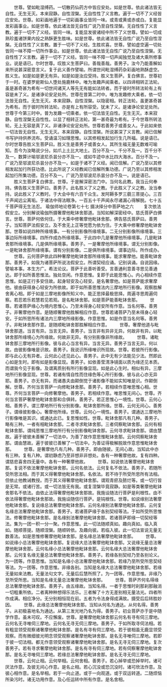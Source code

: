 <!-- { "loadSidebar": true } -->
　　世尊。譬如毗湿缚药。一切散药仙药方中皆应安处。如是世尊。依此诸法皆无自性。无生无灭。本来寂静。自性涅槃。无自性性了义言教。遍于一切不了义经皆应安处。世尊。如彩画地遍于一切彩画事业皆同一味。或青或黄或赤或白。复能显发彩画事业。如是世尊。依此诸法皆无自性广说乃至自性涅槃。无自性性了义言教。遍于一切不了义经。皆同一味。复能显发彼诸经中所不了义世尊。譬如一切成熟珍羞诸饼果内投之熟酥更生胜味。如是世尊。依此诸法皆无自性广说乃至自性涅槃。无自性性了义言教。置于一切不了义经。生胜欢喜。世尊。譬如虚空遍一切处皆同一味不障一切所作事业。如是世尊。依此诸法皆无自性广说乃至自性涅槃。无自性性了义言教。遍于一切不了义经。皆同一味不障一切声闻独觉及诸大乘所修事业。说是语已。尔时世尊。叹胜义生菩萨曰。善哉善哉。善男子。汝今乃能善解如来所说甚深密意言义。复于此义善作譬喻。所谓世间毗湿缚药杂彩画地熟酥虚空。胜义生。如是如是更无有异。如是如是汝应受持。胜义生菩萨。复白佛言。世尊初于一时。在婆罗痆斯仙人堕处施鹿林中。唯为发趣声闻乘者。以四谛相转正法轮。虽是甚奇甚为希有一切世间诸天人等先无有能如法转者。而于彼时所转法轮有上有容是未了义。是诸诤论安足处所。世尊在昔第二时中。唯为发趣修大乘者。依一切法皆无自性。无生无灭。本来寂静。自性涅槃。以隐密相。转正法轮。虽更甚奇甚为希有。而于彼时所转法轮。亦是有上有所容受。犹未了义。是诸诤论安足处所。世尊于今第三时中。普为发趣一切乘者。依一切法皆无自性。无生无灭。本来寂静。自性涅槃无自性性。以显了相转正法轮。第一甚奇最为希有。于今世尊所转法轮。无上无容是真了义。非诸诤论安足处所。世尊若善男子或善女人。于此如来依一切法皆无自性。无生无灭。本来寂静。自性涅槃。所说甚深了义言教。闻已信解书写护持供养流布。受诵温习如理思惟。以其修相发起加行生几所福。说是语已。尔时世尊告胜义生菩萨曰。胜义生是善男子或善女人。其所生福无量无数难可喻知。吾今为汝略说少分。如爪上土比大地土。百分不及一。千分不及一。百千分不及一。数算计喻邬波尼杀昙分亦不及一。或如牛迹中水比四大海水。百分不及一。广说乃至邬波尼杀昙分亦不及一。如是于诸不了义经。闻已信解。广说乃至以其修相发起加行所获功德。比此所说了义经教闻已信解所集功德。广说乃至以其修相发起加行所集功德。百分不及一。广说乃至邬波尼杀昙分亦不及一。说是语已。
　　胜义生菩萨复白佛言。世尊。于是解深密法门中。当何名此教。我当云何奉持。佛告胜义生菩萨曰。善男子。此名胜义了义之教。于此胜义了义之教。汝当奉持。说此胜义了义教时。于大会中有六百千众生。发阿耨多罗三藐三菩提心。三百千声闻远尘离垢。于诸法中得法眼净。一百五十千声闻永尽诸漏心得解脱。七十五千菩萨得无生法忍。
瑜伽师地论卷第七十七
摄决择分中菩萨地之六
　　复次依法假安立。分别解说瑜伽所摄奢摩他毗钵舍那道。当知如解深密经中。慈氏菩萨白佛言。世尊。菩萨何依何住。于大乘中修奢摩他毗钵舍那。佛告慈氏菩萨曰。善男子。当知菩萨法假安立。及不舍无上正等觉愿为依为住。于大乘中修奢摩他毗钵舍那。世尊如说四种所缘境事。一有分别影像所缘境事。二无分别影像所缘境事。三事边际所缘境事。四所作成办所缘境事。于此四中几是奢摩他所缘境事。几是毗钵舍那所缘境事。几是俱所缘境事。善男子。一是奢摩他所缘境事。谓无分别影像。一是毗钵舍那所缘境事。谓有分别影像。二是俱所缘境事。谓事边际。所作成办。
　　世尊。云何菩萨依此四种奢摩他毗钵舍那所缘境事。能求奢摩他。能善毗钵舍那。善男子。如我为诸菩萨所说法假安立。所谓契经应诵。记别讽诵。自说因缘。譬喻本事。本生方广。希法论议。菩萨于此善听善受。言善通利意善寻思见善通达。即于如所善思惟法。独处空闲。作意思惟。复即于此能思惟心。内心相续作意思惟。如是正行多安住故。起身轻安及心轻安。是名奢摩他。如是菩萨能求奢摩他。彼由获得身心轻安为所依故。即于如所善思惟法内三摩地所行影像。观察胜解舍离心相。即于如是三摩地影像所知义中。能正思择最极思择。周遍寻思周遍伺察。若忍若乐若慧若见若观。是名毗钵舍那。如是菩萨能善毗钵舍那。
　　世尊。若诸菩萨缘心为境内思惟心。乃至未得身心轻安所有作意。当名何等。善男子。非奢摩他作意。是随顺奢摩他胜解相应作意。世尊若诸菩萨乃至未得身心轻安。于如所思所有诸法内三摩地所缘影像。作意思惟。如是作意当名何等。善男子。非毗钵舍那作意。是随顺毗钵舍那胜解相应作意。
　　世尊。奢摩他道与毗钵舍那道。当言有异。当言无异。善男子。当言非有异非无异。何故非有异。以毗钵舍那所缘境心为所缘故。何故非无异。有分别影像非所缘故。
　　世尊。诸毗钵舍那三摩地所行影像。彼与此心当言有异。当言无异。善男子当言无异。何以故。由彼影像唯是识故。善男子。我说识所缘唯识所现故。世尊。若彼所行影像。即与此心无有异者。云何此心还见此心。善男子。此中无有少法能见少法。然即此心如是生时。即有如是影像显现。善男子。如依善莹清净镜面以质为缘还见本质。而谓我今见于影像。及谓离质别有所行影像显现。如是此心生时。相似有异。三摩地所行影像显现。世尊。若诸有情自性而住缘色等心所行影像。彼与此心亦无异耶。善男子。亦无有异。而诸愚夫由颠倒觉于诸影像不能如实知唯是识。作颠倒解。世尊。齐何当言菩萨一向修毗钵舍那。善男子。若相续作意唯思惟心相。世尊。齐何当言菩萨一向修奢摩他。善男子。若相续作意。唯思惟无间心。世尊。齐何当言菩萨奢摩他毗钵舍那和合俱转。善男子。若正思惟心一境性。世尊。云何心相。善男子。谓三摩地所行有分别影像。毗钵舍那所缘。世尊。云何无间心。善男子。谓缘彼影像心。奢摩他所缘。世尊。云何心一境性。善男子。谓通达三摩地所行影像唯是其识。或通达此已。复思惟如性。世尊。毗钵舍那凡有几种。善男子。略有三种。一者有相毗钵舍那。二者寻求毗钵舍那。三者伺察毗钵舍那。云何有相毗钵舍那。谓纯思惟三摩地所行有分别影像毗钵舍那。云何寻求毗钵舍那。谓由慧故。遍于彼彼未善解了一切法中。为善了故作意思惟毗钵舍那。云何伺察毗钵舍那。谓由慧故。遍于彼彼已善解了一切法中。为善证得极解脱故作意思惟毗钵舍那。
　　世尊。是奢摩他凡有几种。善男子。即由随彼。无间心故。当知此中亦有三种。复有八种。谓初静虑乃至非想非非想处。各有一种奢摩他故。复有四种。谓慈悲喜舍四无量中。各有一种奢摩他故。
　　世尊。如说依法奢摩他毗钵舍那。复说不依法奢摩他毗钵舍那。云何名依法。云何复名不依法。善男子。若随所受所思法相。而于其义得奢摩他毗钵舍那。名依法。若不待于所受所思所有法相。但依止他教诫教授。而于其义得奢摩他毗钵舍那。谓观青瘀及脓烂等。或一切行皆是无常。或诸行苦。或一切法皆无有我。或复涅槃毕竟寂静。如是等类奢摩他毗钵舍那名不依法。由依止法得奢摩他毗钵舍那故。我施设随法行菩萨是利根性。由不依法得奢摩他毗钵舍那故。我施设随信行菩萨。是钝根性。世尊。如说缘别法奢摩他毗钵舍那。复说缘总法奢摩他毗钵舍那。云何名缘别法奢摩他毗钵舍那。云何复名缘总法奢摩他毗钵舍那。善男子。若诸菩萨缘于各别契经等法。于如所受所思惟法。修奢摩他毗钵舍那。是名缘别法奢摩他毗钵舍那。若诸菩萨即缘一切契经等法。集为一团一积一分一聚。作意思惟。此一切法随顺真如。趣向真如。临入真如。随顺菩提。随顺涅槃。随顺转依。及趣向彼。若临入彼。此一切法宣说无量无数善法。如是思惟修奢摩他毗钵舍那。是名缘总法奢摩他毗钵舍那。
　　世尊。如说缘小总法奢摩他毗钵舍那。复说缘大总法奢摩他毗钵舍那。又说缘无量总法奢摩他毗钵舍那。云何名缘小总法奢摩他毗钵舍那。云何名缘大总法奢摩他毗钵舍那。云何复名缘无量总法奢摩他毗钵舍那。善男子。若缘各别契经乃至各别论义。为一团等。作意思惟。当知是名缘小总法奢摩他毗钵舍那。若缘乃至所受所思契经等法。为一团等。作意思惟。非缘各别。当知是名缘大总法奢摩他毗钵舍那。若缘无量如来法教。无量法句文字。无量后后慧所照了。为一团等。作意思惟。非缘乃至所受所思。当知是名缘无量总法奢摩他毗钵舍那。
　　世尊。菩萨齐何名得缘总法奢摩他毗钵舍那。善男子。由五缘故。当知名得。一者于思惟时刹那刹那融消一切粗重所依。二者离种种想得乐法乐。三者解了十方无差别相无量法光。四者所作成满。相应净分。无分别相恒现在前。五者为令法身得成满故。摄受后后转胜妙因。
　　世尊。此缘总法奢摩他毗钵舍那。当知从何名为通达。从何名得。善男子。从初极喜地名为通达。从第三发光地乃名为得。善男子。初业菩萨亦于是中随学作意。虽未可叹。不应懈废。世尊。是奢摩他毗钵舍那云何名有寻有伺三摩地。云何名无寻唯伺三摩地。云何名无寻无伺三摩地。善男子。于如所取寻伺法相。若有粗显领受观察诸奢摩他毗钵舍那。是名有寻有伺三摩地。若于彼相虽无鹿显领受观察。而有微细彼光明念领受观察诸奢摩他毗钵舍那。是名无寻唯伺三摩地。若即于彼一切法相。都无作意领受观察诸奢摩他毗钵舍那。是名无寻无伺三摩地。复次善男子。若有寻求奢摩他毗钵舍那。是名有寻有伺三摩地。若有伺察奢摩他毗钵舍那。是名无寻唯伺三摩地。若缘总法奢摩他毗钵舍那。是名无寻无伺三摩地。
　　世尊。云何止相。云何举相。云何舍相。善男子。若心掉举或恐掉举时。诸可厌法作意。及彼无间心作意。是名止相。若心沉没或恐沉没时。诸可欣法作意。及彼心相作意。是名举相。若于一向止道。或于一向观道。或于双运转道。二随烦恼所染污时。诸无功用作意。及心任运转中所有作意。是名舍相。
